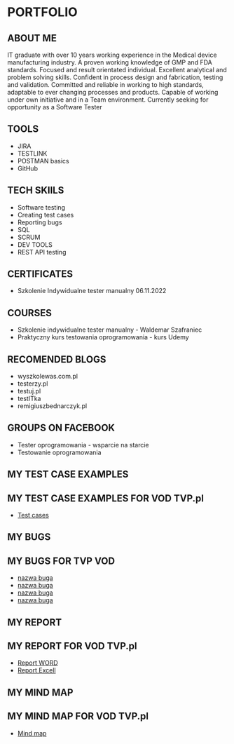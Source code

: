 # PORTFOLIO
## ABOUT ME
IT graduate with over 10 years working experience in the Medical device manufacturing industry. A proven
working knowledge of GMP and FDA standards. Focused and result orientated individual. Excellent
analytical and problem solving skills. Confident in process design and fabrication, testing and validation.
Committed and reliable in working to high standards, adaptable to ever changing processes and products.
Capable of working under own initiative and in a Team environment. 
Currently seeking for opportunity as a Software Tester
## TOOLS
* JIRA
* TESTLINK
* POSTMAN basics
* GitHub
## TECH SKIILS
* Software testing
* Creating test cases
* Reporting bugs
* SQL
* SCRUM
* DEV TOOLS
* REST API testing
## CERTIFICATES
* Szkolenie Indywidualne tester manualny 06.11.2022
## COURSES
* Szkolenie indywidualne tester manualny - Waldemar Szafraniec
* Praktyczny kurs testowania oprogramowania - kurs Udemy
## RECOMENDED BLOGS
* wyszkolewas.com.pl
* testerzy.pl
* testuj.pl
* testITka
* remigiuszbednarczyk.pl
## GROUPS ON FACEBOOK
* Tester oprogramowania - wsparcie na starcie
* Testowanie oprogramowania
## MY TEST CASE EXAMPLES
## MY TEST CASE EXAMPLES FOR VOD TVP.pl
* [Test cases](https://drive.google.com/file/d/1d6j-lN34qGik6sou802RnllwtS6WcOo6/view?usp=share_link)
## MY BUGS
## MY BUGS FOR TVP VOD
* [nazwa buga](https://docs.google.com/document/d/1TlidKJBuE2WTRNDIyXRfXGAq0m6JSybL/edit?usp=sharing&ouid=102089910623004200667&rtpof=true&sd=true)
* [nazwa buga](https://docs.google.com/document/d/1t4xIEu0QG9HqxAL9PMAG3uXdRf2Rf6fl/edit?usp=sharing&ouid=102089910623004200667&rtpof=true&sd=true)
* [nazwa buga](https://docs.google.com/document/d/11qlqGpL3tXIM1BENJ3nH3zsKy2U1g5jD/edit?usp=sharing&ouid=102089910623004200667&rtpof=true&sd=true)
* [nazwa buga](https://docs.google.com/document/d/19E2BfdR5KTs_XCau0jHfKbXBawRl9Ind/edit?usp=sharing&ouid=102089910623004200667&rtpof=true&sd=true)
## MY REPORT
## MY REPORT FOR VOD TVP.pl
* [Report WORD](https://docs.google.com/document/d/1DKyRQCfJdHQjt3AZGZPM6p-JEiN_LYpJ/edit?usp=sharing&ouid=102089910623004200667&rtpof=true&sd=true)
* [Report Excell](https://docs.google.com/spreadsheets/d/1C4j0nAME4yoglpyxiqQY8Ne3Ku0ZP35Z/edit?usp=sharing&ouid=102089910623004200667&rtpof=true&sd=true)
## MY MIND MAP
## MY MIND MAP FOR VOD TVP.pl
* [Mind map](https://drive.google.com/file/d/15xhTPIyRdYCd9nhm6K9VPM_1Dlld0vTR/view?usp=sharing)
